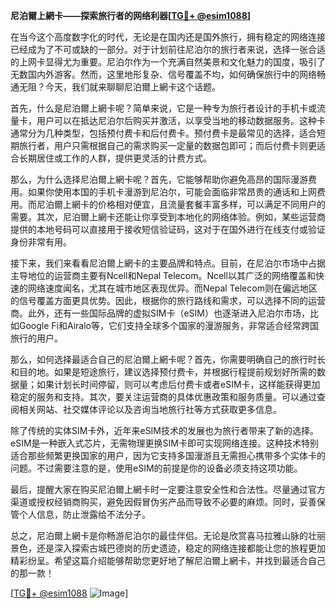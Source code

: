 **尼泊爾上網卡——探索旅行者的网络利器[[TG💪+ @esim1088](https://t.me/s/esim1088)]**

在当今这个高度数字化的时代，无论是在国内还是国外旅行，拥有稳定的网络连接已经成为了不可或缺的一部分。对于计划前往尼泊尔的旅行者来说，选择一张合适的上网卡显得尤为重要。尼泊尔作为一个充满自然美景和文化魅力的国度，吸引了无数国内外游客。然而，这里地形复杂、信号覆盖不均，如何确保旅行中的网络畅通无阻？今天，我们就来聊聊尼泊爾上網卡这个话题。

首先，什么是尼泊爾上網卡呢？简单来说，它是一种专为旅行者设计的手机卡或流量卡，用户可以在抵达尼泊尔后购买并激活，以享受当地的移动数据服务。这种卡通常分为几种类型，包括预付费卡和后付费卡。预付费卡是最常见的选择，适合短期旅行者，用户只需根据自己的需求购买一定量的数据包即可；而后付费卡则更适合长期居住或工作的人群，提供更灵活的计费方式。

那么，为什么选择尼泊爾上網卡呢？首先，它能够帮助你避免高昂的国际漫游费用。如果你使用本国的手机卡漫游到尼泊尔，可能会面临非常昂贵的通话和上网费用。而尼泊爾上網卡的价格相对便宜，且流量套餐丰富多样，可以满足不同用户的需要。其次，尼泊爾上網卡还能让你享受到本地化的网络体验。例如，某些运营商提供的本地号码可以直接用于接收短信验证码，这对于在国外进行在线支付或验证身份非常有用。

接下来，我们来看看尼泊爾上網卡的主要品牌和特点。目前，在尼泊尔市场中占据主导地位的运营商主要有Ncell和Nepal Telecom。Ncell以其广泛的网络覆盖和快速的网络速度闻名，尤其在城市地区表现优异。而Nepal Telecom则在偏远地区的信号覆盖方面更具优势。因此，根据你的旅行路线和需求，可以选择不同的运营商。此外，还有一些国际品牌的虚拟SIM卡（eSIM）也逐渐进入尼泊尔市场，比如Google Fi和Airalo等，它们支持全球多个国家的漫游服务，非常适合经常跨国旅行的用户。

那么，如何选择最适合自己的尼泊爾上網卡呢？首先，你需要明确自己的旅行时长和目的地。如果是短途旅行，建议选择预付费卡，并根据行程提前规划好所需的数据量；如果计划长时间停留，则可以考虑后付费卡或者eSIM卡，这样能获得更加稳定的服务和支持。其次，要关注运营商的具体优惠政策和服务质量。可以通过查阅相关网站、社交媒体评论以及咨询当地旅行社等方式获取更多信息。

除了传统的实体SIM卡外，近年来eSIM技术的发展也为旅行者带来了新的选择。eSIM是一种嵌入式芯片，无需物理更换SIM卡即可实现网络连接。这种技术特别适合那些频繁更换国家的用户，因为它支持多国漫游且无需担心携带多个实体卡的问题。不过需要注意的是，使用eSIM的前提是你的设备必须支持这项功能。

最后，提醒大家在购买尼泊爾上網卡时一定要注意安全性和合法性。尽量通过官方渠道或授权经销商购买，避免因假冒伪劣产品而导致不必要的麻烦。同时，妥善保管个人信息，防止泄露给不法分子。

总之，尼泊爾上網卡是你畅游尼泊尔的最佳伴侣。无论是欣赏喜马拉雅山脉的壮丽景色，还是深入探索古城巴德岗的历史遗迹，稳定的网络连接都能让您的旅程更加精彩纷呈。希望这篇介绍能够帮助您更好地了解尼泊爾上網卡，并找到最适合自己的那一款！

[[TG💪+ @esim1088](https://t.me/s/esim1088) ![Image](https://i.postimg.cc/4NQfJmqS/Snipaste-2025-05-13-00-14-12.png)]